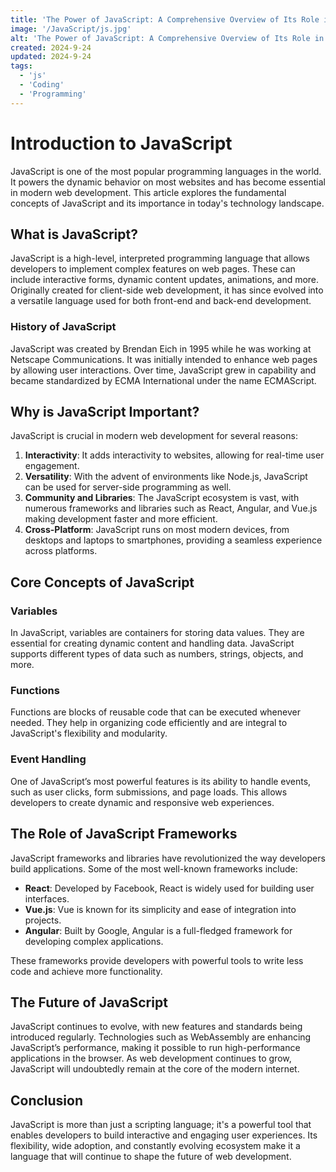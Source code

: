 ```yaml
---
title: 'The Power of JavaScript: A Comprehensive Overview of Its Role in Modern Web Development'
image: '/JavaScript/js.jpg'
alt: 'The Power of JavaScript: A Comprehensive Overview of Its Role in Modern Web Development'
created: 2024-9-24
updated: 2024-9-24
tags:
  - 'js'
  - 'Coding'
  - 'Programming'
---
```

# Introduction to JavaScript

JavaScript is one of the most popular programming languages in the world. It powers the dynamic behavior on most websites and has become essential in modern web development. This article explores the fundamental concepts of JavaScript and its importance in today's technology landscape.

## What is JavaScript?

JavaScript is a high-level, interpreted programming language that allows developers to implement complex features on web pages. These can include interactive forms, dynamic content updates, animations, and more. Originally created for client-side web development, it has since evolved into a versatile language used for both front-end and back-end development.

### History of JavaScript

JavaScript was created by Brendan Eich in 1995 while he was working at Netscape Communications. It was initially intended to enhance web pages by allowing user interactions. Over time, JavaScript grew in capability and became standardized by ECMA International under the name ECMAScript.

## Why is JavaScript Important?

JavaScript is crucial in modern web development for several reasons:

1. **Interactivity**: It adds interactivity to websites, allowing for real-time user engagement.
2. **Versatility**: With the advent of environments like Node.js, JavaScript can be used for server-side programming as well.
3. **Community and Libraries**: The JavaScript ecosystem is vast, with numerous frameworks and libraries such as React, Angular, and Vue.js making development faster and more efficient.
4. **Cross-Platform**: JavaScript runs on most modern devices, from desktops and laptops to smartphones, providing a seamless experience across platforms.

## Core Concepts of JavaScript

### Variables

In JavaScript, variables are containers for storing data values. They are essential for creating dynamic content and handling data. JavaScript supports different types of data such as numbers, strings, objects, and more.

### Functions

Functions are blocks of reusable code that can be executed whenever needed. They help in organizing code efficiently and are integral to JavaScript's flexibility and modularity.

### Event Handling

One of JavaScript’s most powerful features is its ability to handle events, such as user clicks, form submissions, and page loads. This allows developers to create dynamic and responsive web experiences.

## The Role of JavaScript Frameworks

JavaScript frameworks and libraries have revolutionized the way developers build applications. Some of the most well-known frameworks include:

- **React**: Developed by Facebook, React is widely used for building user interfaces.
- **Vue.js**: Vue is known for its simplicity and ease of integration into projects.
- **Angular**: Built by Google, Angular is a full-fledged framework for developing complex applications.

These frameworks provide developers with powerful tools to write less code and achieve more functionality.

## The Future of JavaScript

JavaScript continues to evolve, with new features and standards being introduced regularly. Technologies such as WebAssembly are enhancing JavaScript’s performance, making it possible to run high-performance applications in the browser. As web development continues to grow, JavaScript will undoubtedly remain at the core of the modern internet.

## Conclusion

JavaScript is more than just a scripting language; it's a powerful tool that enables developers to build interactive and engaging user experiences. Its flexibility, wide adoption, and constantly evolving ecosystem make it a language that will continue to shape the future of web development.
